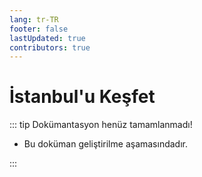 ```yaml
---
lang: tr-TR
footer: false
lastUpdated: true
contributors: true
---
```


# İstanbul'u Keşfet

::: tip Dokümantasyon henüz tamamlanmadı!

- Bu doküman geliştirilme aşamasındadır.

:::